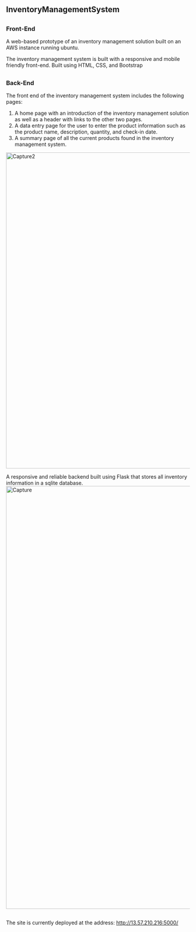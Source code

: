 ## InventoryManagementSystem
## 
### Front-End
A web-based prototype of an inventory management solution built on an AWS instance running ubuntu.

The inventory management system is built with a responsive and mobile friendly front-end.
Built using HTML, CSS, and Bootstrap

##
### Back-End
The front end of the inventory management system includes the following pages:
  1. A home page with an introduction of the inventory management solution as well as a header with links to the other two pages.
  2. A data entry page for the user to enter the product information such as the product name, description, quantity, and check-in date.
  3. A summary page of all the current products found in the inventory management system.
<img width="863" alt="Capture2" src="https://user-images.githubusercontent.com/54868441/163692075-e6732afd-f225-4649-b479-e9e514ae45fe.PNG">

A responsive and reliable backend built using Flask that stores all inventory information in a sqlite database.
<img width="1155" alt="Capture" src="https://user-images.githubusercontent.com/54868441/164018263-e0704646-bfc9-4a38-9dd3-0c1f4e55719a.PNG">

##

The site is currently deployed at the address: http://13.57.210.216:5000/
